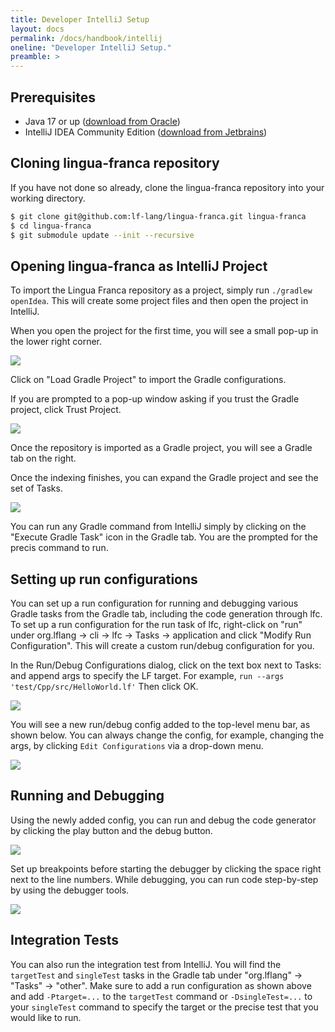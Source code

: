 ```yaml
---
title: Developer IntelliJ Setup
layout: docs
permalink: /docs/handbook/intellij
oneline: "Developer IntelliJ Setup."
preamble: >
---
```


## Prerequisites

- Java 17 or up ([download from Oracle](https://www.oracle.com/java/technologies/downloads/))
- IntelliJ IDEA Community Edition ([download from Jetbrains](https://www.jetbrains.com/idea/download/))

## Cloning lingua-franca repository

If you have not done so already, clone the lingua-franca repository into your working directory.

```sh
$ git clone git@github.com:lf-lang/lingua-franca.git lingua-franca
$ cd lingua-franca
$ git submodule update --init --recursive
```

## Opening lingua-franca as IntelliJ Project

To import the Lingua Franca repository as a project, simply run `./gradlew openIdea`.
This will create some project files and then open the project in IntelliJ.

When you open the project for the first time, you will see a small pop-up in the lower right corner.

![](../../../../../img/intellij/gradle_import.png)

Click on "Load Gradle Project" to import the Gradle configurations.

If you are prompted to a pop-up window asking if you trust the Gradle project, click Trust Project.

![](../../../../../img/intellij/trust_gradle_project.png)

Once the repository is imported as a Gradle project, you will see a Gradle tab on the right.

Once the indexing finishes, you can expand the Gradle project and see the set of Tasks.

![](../../../../../img/intellij/expand_gradle_tab.png)

You can run any Gradle command from IntelliJ simply by clicking on the "Execute Gradle Task" icon in the Gradle tab. You are the prompted for the precis command to run.

## Setting up run configurations

You can set up a run configuration for running and debugging various Gradle tasks from the Gradle tab, including the code generation through lfc.
To set up a run configuration for the run task of lfc, right-click on "run" under org.lflang -> cli -> lfc -> Tasks -> application and click "Modify Run Configuration".
This will create a custom run/debug configuration for you.

In the Run/Debug Configurations dialog, click on the text box next to Tasks: and append args to specify the LF target. For example, `run --args 'test/Cpp/src/HelloWorld.lf'` Then click OK.

![](../../../../../img/intellij/run_config_lf_program.png)

You will see a new run/debug config added to the top-level menu bar, as shown below.
You can always change the config, for example, changing the args, by clicking `Edit Configurations` via a drop-down menu.

![](../../../../../img/intellij/new_runlfc_config.png)

## Running and Debugging

Using the newly added config, you can run and debug the code generator by clicking the play button and the debug button.

![](../../../../../img/intellij/run_debug_buttons.png)

Set up breakpoints before starting the debugger by clicking the space right next to the line numbers.
While debugging, you can run code step-by-step by using the debugger tools.

![](../../../../../img/intellij/debugger_screen.png)

## Integration Tests

You can also run the integration test from IntelliJ. You will find the `targetTest` and `singleTest` tasks in the Gradle tab under "org.lflang" -> "Tasks" -> "other". Make sure to add a run configuration as shown above and add `-Ptarget=...` to the `targetTest` command or `-DsingleTest=...` to your `singleTest` command to specify the target or the precise test that you would like to run.
